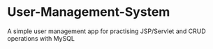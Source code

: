 # User-Management-System
A simple user management app for practising JSP/Servlet and CRUD operations with MySQL
